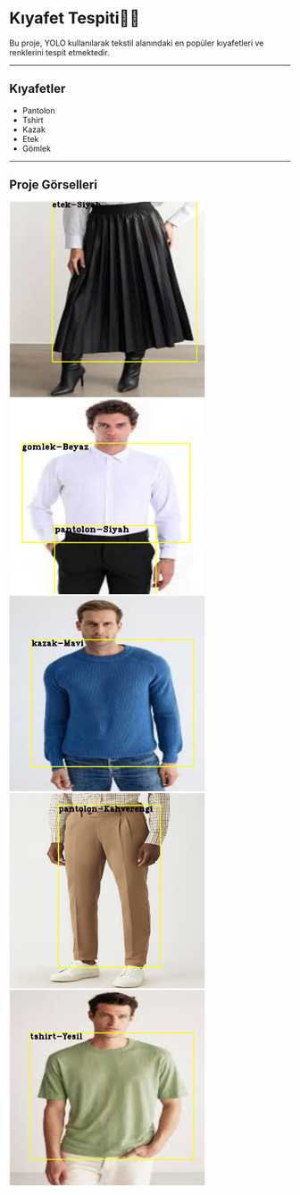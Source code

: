 # Kıyafet Tespiti👕👖

Bu proje, YOLO kullanılarak tekstil alanındaki en popüler kıyafetleri ve renklerini tespit etmektedir.

---

## Kıyafetler

- Pantolon
- Tshirt
- Kazak
- Etek
- Gömlek

---

## Proje Görselleri
<img src="images/etek.png" width=350 height=350>
<img src="images/gomlek.png" width=350 height=350>
<img src="images/kazak.png" width=350 height=350>
<img src="images/pantolon.png" width=350 height=350>
<img src="images/tshirt.png" width=350 height=350>


